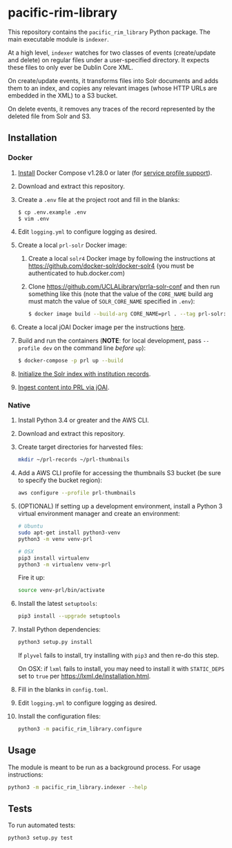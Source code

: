 # pacific-rim-library

This repository contains the `pacific_rim_library` Python package. The main executable module is `indexer`.

At a high level, `indexer` watches for two classes of events (create/update and delete) on regular files under a user-specified directory. It expects these files to only ever be Dublin Core XML. 

On create/update events, it transforms files into Solr documents and adds them to an index, and copies any relevant images (whose HTTP URLs are embedded in the XML) to a S3 bucket.

On delete events, it removes any traces of the record represented by the deleted file from Solr and S3.

## Installation

### Docker

1. [Install](https://docs.docker.com/compose/install/) Docker Compose v1.28.0 or later (for [service profile support](https://docs.docker.com/compose/release-notes/#1280)).
1. Download and extract this repository.
1. Create a `.env` file at the project root and fill in the blanks:

    ```bash
    $ cp .env.example .env
    $ vim .env
    ```

1. Edit `logging.yml` to configure logging as desired.
1. Create a local `prl-solr` Docker image:

    1. Create a local `solr4` Docker image by following the instructions at https://github.com/docker-solr/docker-solr4 (you must be authenticated to hub.docker.com)
    1. Clone https://github.com/UCLALibrary/prrla-solr-conf and then run something like this (note that the value of the `CORE_NAME` build arg must match the value of `SOLR_CORE_NAME` specified in `.env`):

        ```bash
        $ docker image build --build-arg CORE_NAME=prl . --tag prl-solr:latest
        ```

1. Create a local jOAI Docker image per the instructions [here](https://github.com/NCAR/joai-project/blob/25c00ccc7d63c2c3a3c673a321be6a21bc474b78/web/docs/DOCKER_BUILD.md).
1. Build and run the containers (**NOTE**: for local development, pass `--profile dev` on the command line _before_ `up`):

    ```bash
    $ docker-compose -p prl up --build
    ```

1. [Initialize the Solr index with institution records](https://docs.library.ucla.edu/pages/viewpage.action?pageId=161622923).
1. [Ingest content into PRL via jOAI](https://docs.library.ucla.edu/display/dlp/PRL+content+ingest).

### Native

1. Install Python 3.4 or greater and the AWS CLI.
2. Download and extract this repository.
3. Create target directories for harvested files:

    ```bash
    mkdir ~/prl-records ~/prl-thumbnails
    ```

4. Add a AWS CLI profile for accessing the thumbnails S3 bucket (be sure to specify the bucket region):

    ```bash
    aws configure --profile prl-thumbnails
    ```

5. (OPTIONAL) If setting up a development environment, install a Python 3 virtual environment manager and create an environment:

    ```bash
    # Ubuntu
    sudo apt-get install python3-venv
    python3 -m venv venv-prl
    ```

    ```bash
    # OSX
    pip3 install virtualenv
    python3 -m virtualenv venv-prl
    ```

    Fire it up:
    ```bash
    source venv-prl/bin/activate
    ```

6. Install the latest `setuptools`:

    ```bash
    pip3 install --upgrade setuptools
    ```

7. Install Python dependencies:

    ```bash
    python3 setup.py install
    ```
    If `plyvel` fails to install, try installing with `pip3` and then re-do this step.

    On OSX: if `lxml` fails to install, you may need to install it with `STATIC_DEPS` set to `true` per https://lxml.de/installation.html.

8. Fill in the blanks in `config.toml`.

9. Edit `logging.yml` to configure logging as desired.

10. Install the configuration files:

    ```bash
    python3 -m pacific_rim_library.configure
    ```

## Usage

The module is meant to be run as a background process. For usage instructions:

```bash
python3 -m pacific_rim_library.indexer --help
```

## Tests

To run automated tests:

```bash
python3 setup.py test
```
